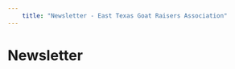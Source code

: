 ```yaml
---
    title: "Newsletter - East Texas Goat Raisers Association"
---
```


# Newsletter
<!-- TODO: list the newsletters here -->